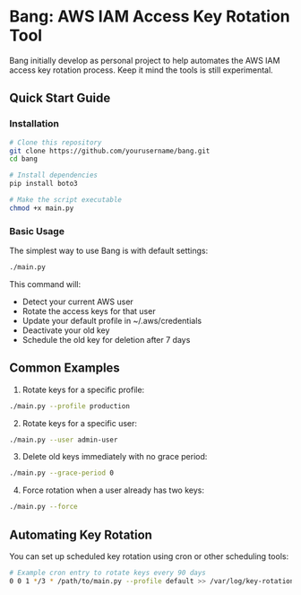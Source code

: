 # Bang: AWS IAM Access Key Rotation Tool

Bang initially develop as personal project to help automates the AWS IAM access key rotation process. Keep it mind the tools is still experimental.

## Quick Start Guide

### Installation

```bash
# Clone this repository
git clone https://github.com/yourusername/bang.git
cd bang

# Install dependencies
pip install boto3

# Make the script executable
chmod +x main.py
```

### Basic Usage

The simplest way to use Bang is with default settings:

```bash
./main.py
```

This command will:
* Detect your current AWS user
* Rotate the access keys for that user
* Update your default profile in ~/.aws/credentials
* Deactivate your old key
* Schedule the old key for deletion after 7 days

## Common Examples

1. Rotate keys for a specific profile:

```bash
./main.py --profile production
```

2. Rotate keys for a specific user:

```bash
./main.py --user admin-user
```

3. Delete old keys immediately with no grace period:

```bash
./main.py --grace-period 0
```

4. Force rotation when a user already has two keys:

```bash
./main.py --force
```

## Automating Key Rotation

You can set up scheduled key rotation using cron or other scheduling tools:

```bash
# Example cron entry to rotate keys every 90 days
0 0 1 */3 * /path/to/main.py --profile default >> /var/log/key-rotation.log 2>&1
```